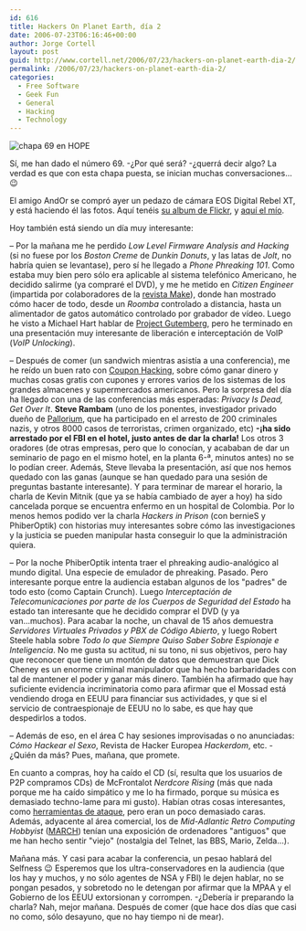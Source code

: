 ```yaml
---
id: 616
title: Hackers On Planet Earth, dí­a 2
date: 2006-07-23T06:16:46+00:00
author: Jorge Cortell
layout: post
guid: http://www.cortell.net/2006/07/23/hackers-on-planet-earth-dia-2/
permalink: /2006/07/23/hackers-on-planet-earth-dia-2/
categories:
  - Free Software
  - Geek Fun
  - General
  - Hacking
  - Technology
---
```

![chapa 69 en HOPE](http://static.flickr.com/60/195919920_bd1a46227e_t.jpg "chapa 69 en HOPE")

Sí­, me han dado el número 69. -¿Por qué será? -¿querrá decir algo? La verdad es que con esta chapa puesta, se inician muchas conversaciones... 😉
  
El amigo AndOr se compró ayer un pedazo de cámara EOS Digital Rebel XT, y está haciendo él las fotos. Aquí­ tenéis <a title="Hope6 photos" target="_blank" href="http://www.flickr.com/photos/63335142@N00/sets/72157594207962739/">su album de Flickr</a>, y <a title="Mis fotos" target="_blank" href="http://flickr.com/photos/jcortell/sets/72157594208443911/">aquí­ el mí­o</a>.

Hoy también está siendo un dí­a muy interesante:

– Por la mañana me he perdido _Low Level Firmware Analysis and Hacking_ (si no fuese por los _Boston Creme_ de _Dunkin Donuts_, y las latas de _Jolt_, no habrí­a quien se levantase), pero sí­ he llegado a _Phone Phreaking 101_. Como estaba muy bien pero sólo era aplicable al sistema telefónico Americano, he decidido salirme (ya compraré el DVD), y me he metido en _Citizen Engineer_ (impartida por colaboradores de la <a title="Make" target="_blank" href="http://www.makezine.com/">revista Make</a>), donde han mostrado cómo hacer de todo, desde un _Roomba_ controlado a distancia, hasta un alimentador de gatos automático controlado por grabador de ví­deo. Luego he visto a Michael Hart hablar de <a title="Gutemberg.org" target="_blank" href="http://www.gutenberg.org/">Project Gutemberg</a>, pero he terminado en una presentación muy interesante de liberación e interceptación de VoIP (_VoIP Unlocking_).

– Después de comer (un sandwich mientras asistí­a a una conferencia), me he reí­do un buen rato con <a title="YMMV Radio" target="_blank" href="http://ymmvradio.com/">Coupon Hacking</a>, sobre cómo ganar dinero y muchas cosas gratis con cupones y errores varios de los sistemas de los grandes almacenes y supermercados americanos. Pero la sorpresa del dí­a ha llegado con una de las conferencias más esperadas: _Privacy Is Dead, Get Over It_. **Steve Rambam** (uno de los ponentes, investigador privado dueño de <a title="Pallorium" target="_blank" href="http://www.pallorium.com/">Pallorium</a>, que ha participado en el arresto de 200 criminales nazis, y otros 8000 casos de terroristas, crimen organizado, etc) **-¡ha sido arrestado por el FBI en el hotel, justo antes de dar la charla!** Los otros 3 oradores (de otras empresas, pero que lo conocí­an, y acababan de dar un seminario de pago en el mismo hotel, en la planta 6-ª, minutos antes) no se lo podí­an creer. Además, Steve llevaba la presentación, así­ que nos hemos quedado con las ganas (aunque se han quedado para una sesión de preguntas bastante interesante). Y para terminar de marear el horario, la charla de Kevin Mitnik (que ya se habí­a cambiado de ayer a hoy) ha sido cancelada porque se encuentra enfermo en un hospital de Colombia. Por lo menos hemos podido ver la charla _Hackers in Prison_ (con bernieS y PhiberOptik) con historias muy interesantes sobre cómo las investigaciones y la justicia se pueden manipular hasta conseguir lo que la administración quiera.

– Por la noche PhiberOptik intenta traer el phreaking audio-analógico al mundo digital. Una especie de emulador de phreaking. Pasado. Pero interesante porque entre la audiencia estaban algunos de los "padres" de todo esto (como Captain Crunch). Luego _Interceptación de Telecomunicaciones por parte de los Cuerpos de Seguridad del Estado_ ha estado tan interesante que he decidido comprar el DVD (y ya van...muchos). Para acabar la noche, un chaval de 15 años demuestra _Servidores Virtuales Privados y PBX de Código Abierto_, y luego Robert Steele habla sobre _Todo lo que Siempre Quiso Saber Sobre Espionaje e Inteligencia_. No me gusta su actitud, ni su tono, ni sus objetivos, pero hay que reconocer que tiene un montón de datos que demuestran que Dick Cheney es un enorme criminal manipulador que ha hecho barbaridades con tal de mantener el poder y ganar más dinero. También ha afirmado que hay suficiente evidencia incriminatoria como para afirmar que el Mossad está vendiendo droga en EEUU para financiar sus actividades, y que si el servicio de contraespionaje de EEUU no lo sabe, es que hay que despedirlos a todos.
  
– Además de eso, en el área C hay sesiones improvisadas o no anunciadas: _Cómo Hackear el Sexo_, Revista de Hacker Europea _Hackerdom_, etc. -¿Quién da más? Pues, mañana, que promete.

En cuanto a compras, hoy ha caí­do el CD (sí­, resulta que los usuarios de P2P compramos CDs) de McFrontalot _Nerdcore Rising_ (más que nada porque me ha caí­do simpático y me lo ha firmado, porque su música es demasiado techno-lame para mi gusto). Habí­an otras cosas interesantes, como <a target="_blank" title="Immunity Canvas" href="http://www.immunityinc.com/products-canvas-gallery.shtml">herramientas de ataque</a>, pero eran un poco demasiado caras. Además, adyacente al área comercial, los de _Mid-Adlantic Retro Computing Hobbyist_ (<a title="MARCH" target="_blank" href="http://marchclub.org/">MARCH</a>) tení­an una exposición de ordenadores "antiguos" que me han hecho sentir "viejo" (nostalgia del Telnet, las BBS, Mario, Zelda...).

Mañana más. Y casi para acabar la conferencia, un pesao hablará del Selfness 😉 Esperemos que los ultra-conservadores en la audiencia (que los hay y muchos, y no sólo agentes de NSA y FBI) le dejen hablar, no se pongan pesados, y sobretodo no le detengan por afirmar que la MPAA y el Gobierno de los EEUU extorsionan y corrompen. -¿Deberí­a ir preparando la charla? Nah, mejor mañana. Después de comer (que hace dos dí­as que casi no como, sólo desayuno, que no hay tiempo ni de mear).